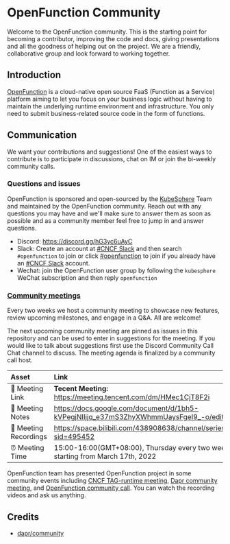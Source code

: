 # OpenFunction Community

Welcome to the OpenFunction community. This is the starting point for becoming a contributor, improving the code and docs, giving presentations and all the goodness of helping out on the project. We are a friendly, collaborative group and look forward to working together.

## Introduction

[OpenFunction](https://openfunction.dev/) is a cloud-native open source FaaS (Function as a Service) platform aiming to let you focus on your business logic without having to maintain the underlying runtime environment and infrastructure. You only need to submit business-related source code in the form of functions.

## Communication

We want your contributions and suggestions! One of the easiest ways to contribute is to participate in discussions, chat on IM or join the bi-weekly community calls.

### Questions and issues

OpenFunction is sponsored and open-sourced by the [KubeSphere](http://kubesphere.io/) Team and maintained by the OpenFunction community. Reach out with any questions you may have and we'll make sure to answer them as soon as possible and as a community member feel free to jump in and answer questions.

- Discord: https://discord.gg/hG3yc6uAyC
- Slack: Create an account at [#CNCF Slack](https://slack.cncf.io/) and then search `#openfunction` to join or click [#openfunction](https://cloud-native.slack.com/archives/C03ETDMD3LZ) to join if you already have an [#CNCF Slack](https://slack.cncf.io/) account.
- Wechat: join the OpenFunction user group by following the `kubesphere` WeChat subscription and then reply `openfunction`

### [Community meetings](https://github.com/OpenFunction/community/discussions)

Every two weeks we host a community meeting to showcase new features, review upcoming milestones, and engage in a Q&A. All are welcome!

The next upcoming community meeting are pinned as issues in this repository and can be used to enter in suggestions for the meeting. If you would like to talk about suggestions first use the Discord Community Call Chat channel to discuss. The meeting agenda is finalized by a community call host.

| Asset | Link        |
|:-----------|:------------|
| 🔗 Meeting Link | **Tecent Meeting:** https://meeting.tencent.com/dm/HMec1CjT8F2i
| 📝 Meeting Notes | https://docs.google.com/document/d/1bh5-kVPegjNlIjjq_e37mS3ZhyXWhmmUaysFgeI9_-o/edit#
| 🎥 Meeting Recordings | https://space.bilibili.com/438908638/channel/seriesdetail?sid=495452
| ⏰ Meeting Time | 15:00-16:00(GMT+08:00), Thursday every two weeks starting from March 17th, 2022

OpenFunction team has presented OpenFunction project in some community events including [CNCF TAG-runtime meeting](https://youtu.be/qDH_LbagrVA?t=821), [Dapr community meeting](https://youtu.be/S9e3ol7JCDA?t=183), and [OpenFunction community call](https://space.bilibili.com/438908638/channel/seriesdetail?sid=495452). You can watch the recording videos and ask us anything.

## Credits

+ [dapr/community](https://github.com/dapr/community)
